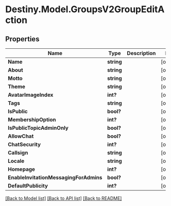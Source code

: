 # Destiny.Model.GroupsV2GroupEditAction

## Properties

Name | Type | Description | Notes
------------ | ------------- | ------------- | -------------
**Name** | **string** |  | [optional] 
**About** | **string** |  | [optional] 
**Motto** | **string** |  | [optional] 
**Theme** | **string** |  | [optional] 
**AvatarImageIndex** | **int?** |  | [optional] 
**Tags** | **string** |  | [optional] 
**IsPublic** | **bool?** |  | [optional] 
**MembershipOption** | **int?** |  | [optional] 
**IsPublicTopicAdminOnly** | **bool?** |  | [optional] 
**AllowChat** | **bool?** |  | [optional] 
**ChatSecurity** | **int?** |  | [optional] 
**Callsign** | **string** |  | [optional] 
**Locale** | **string** |  | [optional] 
**Homepage** | **int?** |  | [optional] 
**EnableInvitationMessagingForAdmins** | **bool?** |  | [optional] 
**DefaultPublicity** | **int?** |  | [optional] 

[[Back to Model list]](../README.md#documentation-for-models) [[Back to API list]](../README.md#documentation-for-api-endpoints) [[Back to README]](../README.md)

